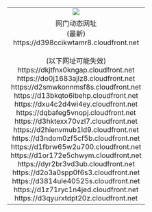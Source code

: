 ﻿<table>
  <tr></tr>
  <tr><td colspan=2 align=center><img src="https://d398ccikwtamr8.cloudfront.net/Up/oGate.jpg" /></td></tr>
  <tr><td colspan=2 align=center>网门动态网址<br/>(最新)
<br>https://d398ccikwtamr8.cloudfront.net
<br/><br/>(以下网址可能失效)
<br>https://dkjtfnx0kngap.cloudfront.net
<br>https://do0j1683ajlz8.cloudfront.net
<br>https://d2smwkonnmsf8s.cloudfront.net
<br>https://d13bkqto6ibehp.cloudfront.net
<br>https://dxu4c2d4wi4ey.cloudfront.net
<br>https://dqbafeg5vnopj.cloudfront.net
<br>https://d3hktexx70vzl7.cloudfront.net
<br>https://d2hienvmub1ld9.cloudfront.net
<br>https://d3ndom0zf5cf5b.cloudfront.net
<br>https://d1fbrw65w2u700.cloudfront.net
<br>https://d1or172e5chwym.cloudfront.net
<br>https://dyr2br3vd3ub.cloudfront.net
<br>https://d2o3a0spp0f6s3.cloudfront.net
<br>https://d3814ule40525s.cloudfront.net
<br>https://d1z71ryc1n4jed.cloudfront.net
<br>https://d3qyurxtdpt20z.cloudfront.net
    </td>
  </tr>
</table>
